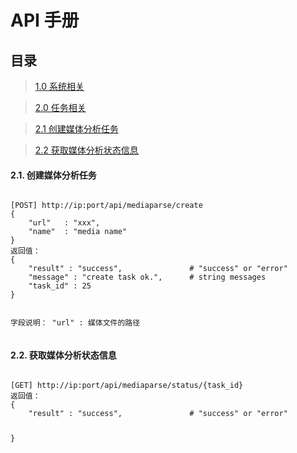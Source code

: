 <h1 id="0"> API 手册 </h1>

## 目录

>[1.0 系统相关 ](#1.0)

>[2.0 任务相关 ](#2.0)

>[2.1 创建媒体分析任务 ](#2.1)

>[2.2 获取媒体分析状态信息 ](#2.2)


<h4 id="2.1">  2.1. 创建媒体分析任务 </h4>
<pre><code>
[POST] http://ip:port/api/mediaparse/create
{
    "url"   : "xxx",
    "name"  : "media name"
}
返回值：
{
    "result" : "success",               # "success" or "error"
    "message" : "create task ok.",      # string messages
    "task_id" : 25 
}

字段说明：
"url"   : 媒体文件的路径
</code></pre>


<h4 id="2.2">  2.2. 获取媒体分析状态信息 </h4>
<pre><code>
[GET] http://ip:port/api/mediaparse/status/{task_id}
返回值：
{
    "result" : "success",               # "success" or "error"

}

</code></pre>